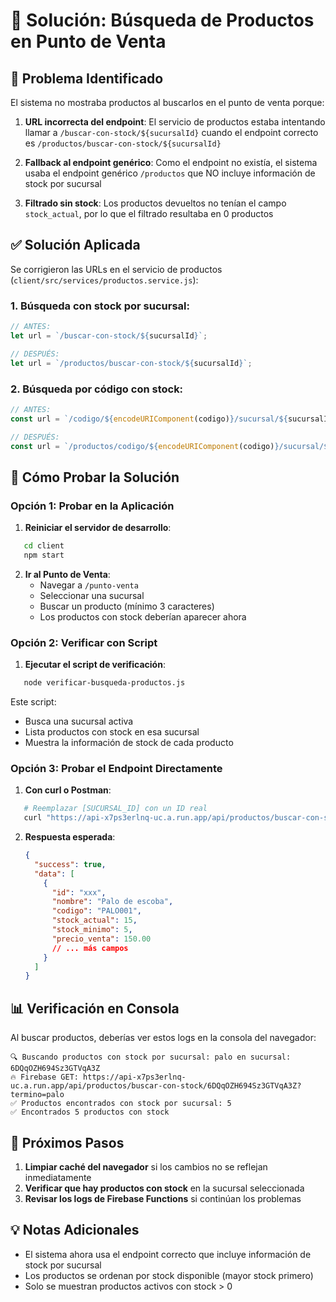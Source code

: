 # 🔧 Solución: Búsqueda de Productos en Punto de Venta

## 🎯 Problema Identificado

El sistema no mostraba productos al buscarlos en el punto de venta porque:

1. **URL incorrecta del endpoint**: El servicio de productos estaba intentando llamar a `/buscar-con-stock/${sucursalId}` cuando el endpoint correcto es `/productos/buscar-con-stock/${sucursalId}`

2. **Fallback al endpoint genérico**: Como el endpoint no existía, el sistema usaba el endpoint genérico `/productos` que NO incluye información de stock por sucursal

3. **Filtrado sin stock**: Los productos devueltos no tenían el campo `stock_actual`, por lo que el filtrado resultaba en 0 productos

## ✅ Solución Aplicada

Se corrigieron las URLs en el servicio de productos (`client/src/services/productos.service.js`):

### 1. Búsqueda con stock por sucursal:
```javascript
// ANTES:
let url = `/buscar-con-stock/${sucursalId}`;

// DESPUÉS:
let url = `/productos/buscar-con-stock/${sucursalId}`;
```

### 2. Búsqueda por código con stock:
```javascript
// ANTES:
const url = `/codigo/${encodeURIComponent(codigo)}/sucursal/${sucursalId}`;

// DESPUÉS:
const url = `/productos/codigo/${encodeURIComponent(codigo)}/sucursal/${sucursalId}`;
```

## 🧪 Cómo Probar la Solución

### Opción 1: Probar en la Aplicación

1. **Reiniciar el servidor de desarrollo**:
```bash
   cd client
   npm start
   ```

2. **Ir al Punto de Venta**:
   - Navegar a `/punto-venta`
   - Seleccionar una sucursal
   - Buscar un producto (mínimo 3 caracteres)
   - Los productos con stock deberían aparecer ahora

### Opción 2: Verificar con Script

1. **Ejecutar el script de verificación**:
```bash
   node verificar-busqueda-productos.js
   ```

   Este script:
   - Busca una sucursal activa
   - Lista productos con stock en esa sucursal
   - Muestra la información de stock de cada producto

### Opción 3: Probar el Endpoint Directamente

1. **Con curl o Postman**:
```bash
   # Reemplazar [SUCURSAL_ID] con un ID real
   curl "https://api-x7ps3erlnq-uc.a.run.app/api/productos/buscar-con-stock/[SUCURSAL_ID]?termino=palo"
   ```

2. **Respuesta esperada**:
   ```json
   {
     "success": true,
     "data": [
       {
         "id": "xxx",
         "nombre": "Palo de escoba",
         "codigo": "PALO001",
         "stock_actual": 15,
         "stock_minimo": 5,
         "precio_venta": 150.00
         // ... más campos
       }
     ]
   }
   ```

## 📊 Verificación en Consola

Al buscar productos, deberías ver estos logs en la consola del navegador:

```
🔍 Buscando productos con stock por sucursal: palo en sucursal: 6DQqOZH694Sz3GTVqA3Z
🔥 Firebase GET: https://api-x7ps3erlnq-uc.a.run.app/api/productos/buscar-con-stock/6DQqOZH694Sz3GTVqA3Z?termino=palo
✅ Productos encontrados con stock por sucursal: 5
✅ Encontrados 5 productos con stock
```

## 🚀 Próximos Pasos

1. **Limpiar caché del navegador** si los cambios no se reflejan inmediatamente
2. **Verificar que hay productos con stock** en la sucursal seleccionada
3. **Revisar los logs de Firebase Functions** si continúan los problemas

## 💡 Notas Adicionales

- El sistema ahora usa el endpoint correcto que incluye información de stock por sucursal
- Los productos se ordenan por stock disponible (mayor stock primero)
- Solo se muestran productos activos con stock > 0